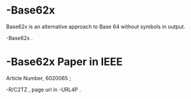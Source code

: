 # -Base62x
Base62x is an alternative approach to Base 64 without symbols in output.

-Base62x .

# -Base62x Paper in IEEE

Article Number, 6020065 ;

-R/C2TZ , page url in -URL4P .
